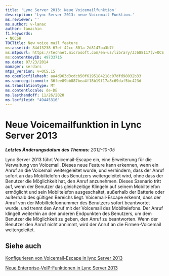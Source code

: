 ```yaml
---
title: 'Lync Server 2013: Neue Voicemailfunktion'
description: 'Lync Server 2013: neue Voicemail-Funktion.'
ms.reviewer: ''
ms.author: v-lanac
author: lanachin
f1.keywords:
- NOCSH
TOCTitle: New voice mail feature
ms:assetid: 84d13238-67ef-42cc-801a-2d8147ba3b7f
ms:mtpsurl: https://technet.microsoft.com/en-us/library/JJ688117(v=OCS.15)
ms:contentKeyID: 49733715
ms.date: 07/23/2014
manager: serdars
mtps_version: v=OCS.15
ms.openlocfilehash: aa4d963d3cdcb50f6195184218c07dfd98032b33
ms.sourcegitcommit: 36fee89bb887bea4f18b19f17a8c69daf5bc423d
ms.translationtype: MT
ms.contentlocale: de-DE
ms.lasthandoff: 11/26/2020
ms.locfileid: "49445316"
---
```

# <a name="new-voice-mail-feature-in-lync-server-2013"></a>Neue Voicemailfunktion in Lync Server 2013

<div data-xmlns="http://www.w3.org/1999/xhtml">

<div class="topic" data-xmlns="http://www.w3.org/1999/xhtml" data-msxsl="urn:schemas-microsoft-com:xslt" data-cs="https://msdn.microsoft.com/">

<div data-asp="https://msdn2.microsoft.com/asp">



</div>

<div id="mainSection">

<div id="mainBody">

<span> </span>

_**Letztes Änderungsdatum des Themas:** 2012-10-05_

Lync Server 2013 führt Voicemail-Escape ein, eine Erweiterung für die Verwaltung von Voicemail. Dieses neue Feature kann erkennen, wenn ein Anruf an die Voicemail weitergeleitet wurde, und verhindern, dass der Anruf sofort an das Mobiltelefon des Benutzers weitergeleitet wird, ohne dass der Benutzer die Möglichkeit hat, den Anruf anzunehmen. Dieses Szenario tritt auf, wenn der Benutzer das gleichzeitige Klingeln auf seinem Mobiltelefon ermöglicht und sein Mobiltelefon ausgeschaltet, außerhalb der Batterie oder außerhalb des gültigen Bereichs liegt. Voicemail-Escape erkennt, dass der Anruf von der Mobiltelefonnummer des Benutzers sofort beantwortet wurde, und trennt den Anruf mit der Voicemail des Mobiltelefons. Der Anruf klingelt weiterhin an den anderen Endpunkten des Benutzers, um dem Benutzer die Möglichkeit zu geben, den Anruf zu beantworten. Wenn der Benutzer den Anruf nicht annimmt, wird der Anruf an die Firmen-Voicemail weitergeleitet.

<div>

## <a name="see-also"></a>Siehe auch


[Konfigurieren von Voicemail-Escape in lync Server 2013](lync-server-2013-configuring-voice-mail-escape.md)  


[Neue Enterprise-VoIP-Funktionen in Lync Server 2013](lync-server-2013-new-enterprise-voice-features.md)  
  

</div>

</div>

<span> </span>

</div>

</div>

</div>

